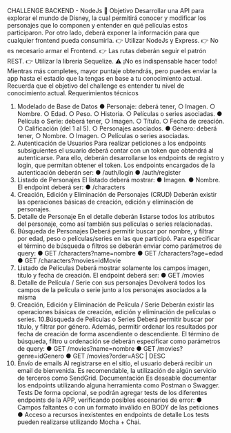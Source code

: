 CHALLENGE BACKEND - NodeJs
🚀
Objetivo
Desarrollar una API para explorar el mundo de Disney, la cual permitirá conocer y modificar los
personajes que lo componen y entender en qué películas estos participaron. Por otro lado, deberá
exponer la información para que cualquier frontend pueda consumirla.
👉 Utilizar NodeJs y Express.
👉 No es necesario armar el Frontend.
👉 Las rutas deberán seguir el patrón REST.
👉 Utilizar la librería Sequelize.
⚠ ¡No es indispensable hacer todo!
Mientras más completes, mayor puntaje obtendrás, pero puedes enviar la app hasta el estadío que la
tengas en base a tu conocimiento actual. Recuerda que el objetivo del challenge es entender tu nivel
de conocimiento actual.
Requerimientos técnicos
1. Modelado de Base de Datos
●
Personaje: deberá tener,
○
Imagen.
○
Nombre.
○
Edad.
○
Peso.
○
Historia.
○
Películas o series asociadas.
●
Película o Serie: deberá tener,
○
Imagen.
○
Título.
○
Fecha de creación.
○
Calificación (del 1 al 5).
○
Personajes asociados.
●
Género: deberá tener,
○
Nombre.
○
Imagen.
○
Películas o series asociadas.
2. Autenticación de Usuarios
Para realizar peticiones a los endpoints subsiguientes el usuario deberá contar con un token que
obtendrá al autenticarse. Para ello, deberán desarrollarse los endpoints de registro y login, que
permitan obtener el token.
Los endpoints encargados de la autenticación deberán ser:
●
/auth/login
●
/auth/register
3. Listado de Personajes
El listado deberá mostrar:
●
Imagen.
●
Nombre.
El endpoint deberá ser:
●
/characters
4. Creación, Edición y Eliminación de Personajes (CRUD)
Deberán existir las operaciones básicas de creación, edición y eliminación de personajes.
5. Detalle de Personaje
En el detalle deberán listarse todos los atributos del personaje, como así también sus películas o
series relacionadas.
6. Búsqueda de Personajes
Deberá permitir buscar por nombre, y filtrar por edad, peso o películas/series en las que participó.
Para especificar el término de búsqueda o filtros se deberán enviar como parámetros de query:
●
GET /characters?name=nombre
●
GET /characters?age=edad
●
GET /characters?movies=idMovie
7. Listado de Películas
Deberá mostrar solamente los campos imagen, título y fecha de creación.
El endpoint deberá ser:
●
GET /movies
8. Detalle de Película / Serie con sus personajes
Devolverá todos los campos de la película o serie junto a los personajes asociados a la misma
9. Creación, Edición y Eliminación de Película / Serie
Deberán existir las operaciones básicas de creación, edición y eliminación de películas o series.
10.Búsqueda de Películas o Series
Deberá permitir buscar por título, y filtrar por género. Además, permitir ordenar los resultados
por fecha de creación de forma ascendiente o descendiente.
El término de búsqueda, filtro u ordenación se deberán especificar como parámetros de query:
●
GET /movies?name=nombre
●
GET /movies?genre=idGenero
●
GET /movies?order=ASC | DESC
11. Envío de emails
Al registrarse en el sitio, el usuario deberá recibir un email de bienvenida. Es recomendable, la
utilización de algún servicio de terceros como SendGrid.
Documentación
Es deseable documentar los endpoints utilizando alguna herramienta como Postman o
Swagger.
Tests
De forma opcional, se podrán agregar tests de los diferentes endpoints de la APP, verificando
posibles escenarios de error:
●
Campos faltantes o con un formato inválido en BODY de las peticiones
●
Acceso a recursos inexistentes en endpoints de detalle
Los tests pueden realizarse utilizando Mocha + Chai.
